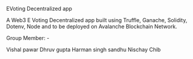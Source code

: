 EVoting Decentralized app

A Web3 E Voting Decentralized app built using Truffle, Ganache, Solidity, Dotenv, Node and to be deployed on Avalanche Blockchain Network. 


Group Member: -

Vishal pawar
Dhruv gupta
Harman singh sandhu
Nischay Chib
